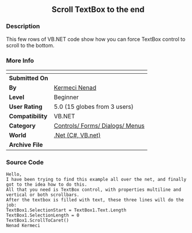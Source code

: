 ﻿<div align="center">

## Scroll TextBox to the end


</div>

### Description

This few rows of VB.NET code show how you can force TextBox control to scroll to the bottom.
 
### More Info
 


<span>             |<span>
---                |---
**Submitted On**   |
**By**             |[Kermeci Nenad](https://github.com/Planet-Source-Code/PSCIndex/blob/master/ByAuthor/kermeci-nenad.md)
**Level**          |Beginner
**User Rating**    |5.0 (15 globes from 3 users)
**Compatibility**  |VB\.NET
**Category**       |[Controls/ Forms/ Dialogs/ Menus](https://github.com/Planet-Source-Code/PSCIndex/blob/master/ByCategory/controls-forms-dialogs-menus__10-3.md)
**World**          |[\.Net \(C\#, VB\.net\)](https://github.com/Planet-Source-Code/PSCIndex/blob/master/ByWorld/net-c-vb-net.md)
**Archive File**   |[](https://github.com/Planet-Source-Code/kermeci-nenad-scroll-textbox-to-the-end__10-1427/archive/master.zip)





### Source Code

```
Hello,
I have been trying to find this example all over the net, and finally got to the idea how to do this.
All that you need is TextBox control, with properties multiline and vertical or both scrollbars.
After the textbox is filled with text, these three lines will do the job:
TextBox1.SelectionStart = TextBox1.Text.Length
TextBox1.SelectionLength = 0
TextBox1.ScrollToCaret()
Nenad Kermeci
```

